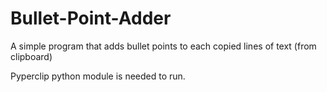 # Bullet-Point-Adder

A simple program that adds bullet points to each copied lines of text (from clipboard)

Pyperclip python module is needed to run.